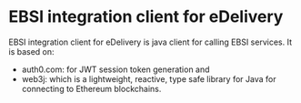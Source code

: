# EBSI integration client for eDelivery
EBSI integration client for eDelivery is java client for calling EBSI services. It is based on:
 - auth0.com: for JWT session token generation and 
 - web3j:  which is a lightweight, reactive, type safe library for Java for connecting to Ethereum blockchains.
 
 
 
 

